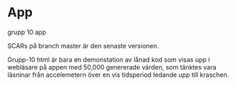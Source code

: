 # App
grupp 10 app

SCARs på branch master är den senaste versionen. 

Grupp-10 html är bara en demonstation av lånad kod som visas upp i webläsare på appen med 50,000 genererade värden, som tänktes vara läsninar från accelemetern över en vis tidsperiod ledande upp till kraschen. 
